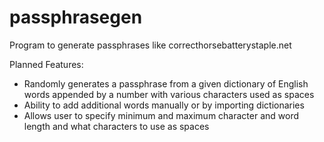 # passphrasegen
Program to generate passphrases like correcthorsebatterystaple.net

Planned Features:
- Randomly generates a passphrase from a given dictionary of English words appended by a number with various characters used as spaces
- Ability to add additional words manually or by importing dictionaries
- Allows user to specify minimum and maximum character and word length and what characters to use as spaces
